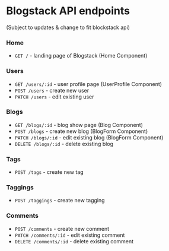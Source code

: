 # Blogstack API endpoints
(Subject to updates & change to fit blockstack api)

### Home
- `GET /` - landing page of Blogstack (Home Component)

### Users
- `GET /users/:id` - user profile page (UserProfile Component)
- `POST /users` - create new user
- `PATCH /users` - edit existing user

### Blogs
- `GET /blogs/:id` - blog show page (Blog Component)
- `POST /blogs` - create new blog (BlogForm Component)
- `PATCH /blogs/:id` - edit existing blog (BlogForm Component)
- `DELETE /blogs/:id` - delete existing blog

### Tags
- `POST /tags` - create new tag

### Taggings
- `POST /taggings` - create new tagging

### Comments
- `POST /comments` - create new comment
- `PATCH /comments/:id` - edit existing comment
- `DELETE /comments/:id` - delete existing comment

